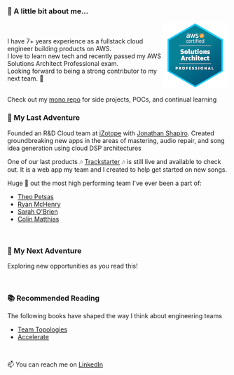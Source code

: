 <!-- thinking exploration / jungle / adventure theme -->
### 👋 A little bit about me...

<img align="right" width="150" height="150" src="./aws-certified-solutions-architect-professional-150x150.png"/>
<br/>
<br/>
I have 7+ years experience as a fullstack cloud engineer building products on AWS.
<br/>
I love to learn new tech and recently passed my AWS Solutions Architect Professional exam.
<br/>
Looking forward to being a strong contributor to my next team. 🍿
<br/>


<br clear="right"/>

Check out my [mono repo](https://github.com/evanharmon/in-mono) for side projects, POCs, and continual learning
<br>
### 🌇 My Last Adventure
Founded an R&D Cloud team at [iZotope](https://izotope.com/) with [Jonathan Shapiro](https://www.linkedin.com/in/jonathan-shapiro-7b89748/).
Created groundbreaking new apps in the areas of mastering, audio repair, and song idea generation using cloud DSP architectures

One of our last products :notes: [Trackstarter](https://trackstarter.labs.izotope.com/) :notes: is still live and available to check out. 
It is a web app my team and I created to help get started on new songs.

Huge 📣 out the most high performing team I've ever been a part of:

* [Theo Petsas](https://www.linkedin.com/in/theofilos-petsas-b7282b137/)
* [Ryan McHenry](https://www.linkedin.com/in/ryanmarshallmc/)
* [Sarah O'Brien](https://www.linkedin.com/in/sarah-bridget-obrien/)
* [Colin Matthias](https://github.com/cmatthias)

<br>

### 🌅 My Next Adventure
Exploring new opportunities as you read this!

<br>

### 📚 Recommended Reading
The following books have shaped the way I think about engineering teams

- [Team Topologies](https://teamtopologies.com/)
- [Accelerate](https://nicolefv.com/book)

<br/>

📫 You can reach me on [LinkedIn](https://www.linkedin.com/in/evanpatrickharmon/)
